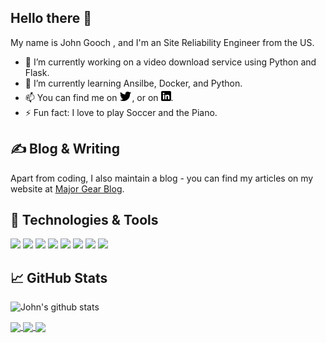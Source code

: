 ## Hello there 👋

My name is John Gooch , and I'm an Site Reliability Engineer from the US.

- 🔭 I’m currently working on a video download service using Python and Flask.  
- 🌱 I’m currently learning Ansilbe, Docker, and Python.
- 📫 You can find me on [![Twitter][twitter.icon]][twitter], or on [![LinkedIn][linkedin.icon]][linkedin].
- ⚡ Fun fact: I love to play Soccer and the Piano.


## &#x270d; Blog & Writing

Apart from coding, I also maintain a blog - you can find my articles on my website at [Major Gear Blog](https://majorgear.tech).



## 🔧 Technologies & Tools
![](https://img.shields.io/badge/OS-Linux-informational?style=flat&logo=linux&logoColor=white&color=2bbc8a)
![](https://img.shields.io/badge/Editor-IntelliJ_IDEA-informational?style=flat&logo=intellij-idea&logoColor=white&color=2bbc8a)
![](https://img.shields.io/badge/Code-Python-informational?style=flat&logo=python&logoColor=white&color=2bbc8a)
![](https://img.shields.io/badge/Code-JavaScript-informational?style=flat&logo=javascript&logoColor=white&color=2bbc8a)
![](https://img.shields.io/badge/Shell-Bash-informational?style=flat&logo=gnu-bash&logoColor=white&color=2bbc8a)
![](https://img.shields.io/badge/Tools-PostgreSQL-informational?style=flat&logo=postgresql&logoColor=white&color=2bbc8a)
![](https://img.shields.io/badge/Tools-Docker-informational?style=flat&logo=docker&logoColor=white&color=2bbc8a)
![](https://img.shields.io/badge/Cloud-Digital_Ocean-informational?style=flat&logo=digitalocean&logoColor=white&color=2bbc8a)
<!-- ![](https://img.shields.io/badge/Code-Golang-informational?style=flat&logo=go&logoColor=white&color=2bbc8a) -->
<!-- ![](https://img.shields.io/badge/Code-Make-informational?style=flat&logo=cmake&logoColor=white&color=2bbc8a) -->
<!-- ![](https://img.shields.io/badge/Code-Vue-informational?style=flat&logo=vue.js&logoColor=white&color=2bbc8a) -->
<!-- ![](https://img.shields.io/badge/Tools-Kubernetes-informational?style=flat&logo=kubernetes&logoColor=white&color=2bbc8a) -->
<!-- ![](https://img.shields.io/badge/Tools-Red_Hat_OpenShift-informational?style=flat&logo=red-hat-open-shift&logoColor=white&color=2bbc8a) -->


<!--
**majorgear/majorgear** is a ✨ _special_ ✨ repository because its `README.md` (this file) appears on your GitHub profile.

Here are some ideas to get you started:

- 🔭 I’m currently working on ...
- 🌱 I’m currently learning ...
- 👯 I’m looking to collaborate on ...
- 🤔 I’m looking for help with ...
- 💬 Ask me about ...
- 📫 How to reach me: ...
- ⚡ Fun fact: ...
-->




<!-- Icons -->

[twitter.icon]:  https://github.com/majorgear/majorgear/blob/master/assets/twitter_icon.png (twitter icon without padding)
[linkedin.icon]: https://github.com/majorgear/majorgear/blob/master/assets/linkedin_icon.png (LinkedIn icon without padding)
<!-- Links to your social media accounts -->

[twitter]: https://twitter.com/themajorgear
[linkedin]: https://www.linkedin.com/in/jagooch/
[github]: https://github.com/majorgear

<!-- github stats -->
## &#x1f4c8; GitHub Stats

![John's github stats](https://github-readme-stats.vercel.app/api?username=majorgear&show_icons=true&line_height=27&count_private=true&title_color=ffffff&text_color=c9cacc&icon_color=2bbc8a&bg_color=1d1f21)

 <a href="https://github.com/majorgear/flask_blog">
  <img align="center" src="https://github-readme-stats.vercel.app/api/pin/?username=majorgear&repo=flask_blog&title_color=ffffff&text_color=c9cacc&icon_color=2bbc8a&bg_color=1d1f21" />
</a>


<a href="https://github.com/majorgear/python_scripts">
  <img align="center" src="https://github-readme-stats.vercel.app/api/pin/?username=majorgear&repo=python_scripts&title_color=ffffff&text_color=c9cacc&icon_color=2bbc8a&bg_color=1d1f21" />
</a>

<a href="https://github.com/majorgear/flask_blog">
  <img align="center" src="https://github-readme-stats.vercel.app/api/pin/?username=majorgear&repo=flask_blog&title_color=ffffff&text_color=c9cacc&icon_color=2bbc8a&bg_color=1d1f21" />
</a>

<!-- Resources -->
<!-- Icons: https://simpleicons.org/ -->
<!-- GitHub Stats: https://github.com/anuraghazra/github-readme-stats -->
<!-- Emojis: https://emojipedia.org/emoji/ -->
<!-- HTML Emojis: https://www.fileformat.info/index.htm -->
<!-- Shields: https://shields.io/ -->
<!-- Awesome GitHub Profile README: https://github.com/abhisheknaiidu/awesome-github-profile-readme -->
